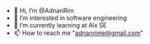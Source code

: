 - 👋 Hi, I’m @AdnanRim
- 👀 I’m interested in software engineering
- 🌱 I’m currently learning at Alx SE
- 📫 How to reach me "adnanrime@gmail.com"

<!---
AdnanRim/AdnanRim is a ✨ special ✨ repository because its `README.md` (this file) appears on your GitHub profile.
You can click the Preview link to take a look at your changes.
--->
